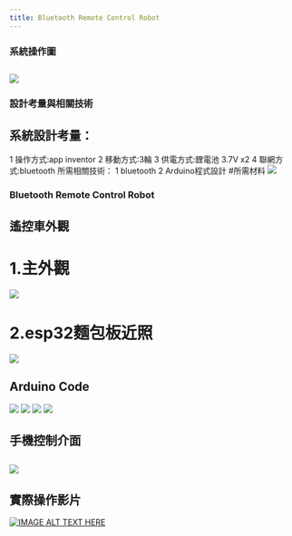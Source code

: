 ```yaml
---
title: Bluetooth Remote Control Robot
---
```

### 系統操作圖
![](https://github.com/PinLe1920/MCU-project/blob/main/images/%E6%B8%9B%E8%82%A5%E5%B0%8F%E5%A6%99%E6%8B%9B-%E5%89%AF%E6%9C%AC.jpg?raw=true)
---
### 設計考量與相關技術
## 系統設計考量：
 1 操作方式:app inventor
 2 移動方式:3輪
 3 供電方式:鋰電池 3.7V x2
 4 聯網方式:bluetooth
所需相關技術：
 1 bluetooth
 2 Arduino程式設計
#所需材料
![](https://github.com/PinLe1920/MCU-project/blob/main/images/%E8%BB%8A%E8%BB%8A.jpg?raw=true)
### Bluetooth Remote Control Robot
## 遙控車外觀
# 1.主外觀
![](https://raw.githubusercontent.com/PinLe1920/MCU-project/b668cdf07aeaa2fd0da286effe1e9752fd407a8e/images/anyj0-qneeq.png)
# 2.esp32麵包板近照

![](https://raw.githubusercontent.com/PinLe1920/MCU-project/b668cdf07aeaa2fd0da286effe1e9752fd407a8e/images/ahdai-jmmsk.png)

## Arduino Code
![](https://raw.githubusercontent.com/frank570570/MCU-project/2fbd62d0420988137f4ae22eb12d3fe0778fa0cb/images/photo1681992885.jpeg)
![](https://raw.githubusercontent.com/frank570570/MCU-project/fb74790ed36500b305979497d3c9f0a3627986be/images/photo1681992886.jpeg)
![](https://raw.githubusercontent.com/frank570570/MCU-project/82f3645cbfa694528c9ab43c9af4f91b7ec5742b/images/photo1681992886%20(1).jpeg)
![](https://raw.githubusercontent.com/frank570570/MCU-project/33e747ac58d6e5e43915ca1f37534041888e08ef/images/photo1681992886%20(2).jpeg)

## 手機控制介面
![](https://raw.githubusercontent.com/PinLe1920/MCU-project/bd3abb99da3ebf4dd366fab2d31656886efdbc9c/images/IMG_3021.PNG)
---
## 實際操作影片
[![IMAGE ALT TEXT HERE](https://raw.githubusercontent.com/PinLe1920/MCU-project/b668cdf07aeaa2fd0da286effe1e9752fd407a8e/images/anyj0-qneeq.png)](https://www.youtube.com/shorts/SY8bPD901Fc)

